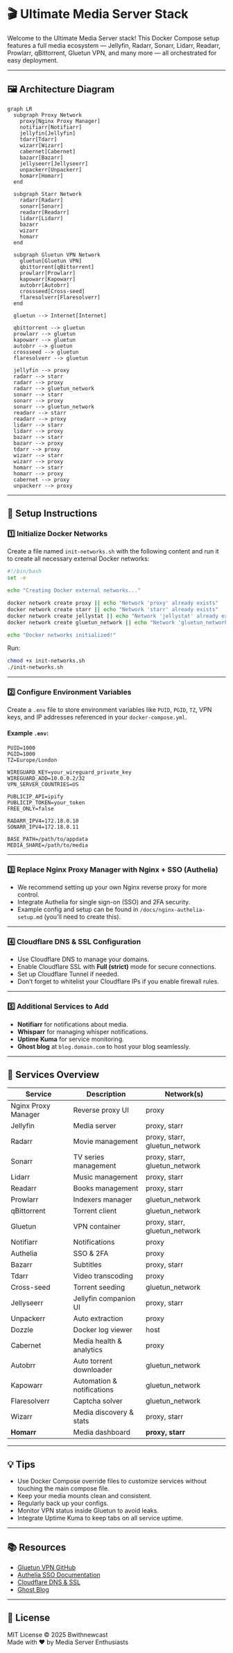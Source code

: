 
# 🎬 Ultimate Media Server Stack

Welcome to the Ultimate Media Server stack! This Docker Compose setup features a full media ecosystem — Jellyfin, Radarr, Sonarr, Lidarr, Readarr, Prowlarr, qBittorrent, Gluetun VPN, and many more — all orchestrated for easy deployment.

---

## 🖼️ Architecture Diagram

```mermaid
graph LR
  subgraph Proxy Network
    proxy[Nginx Proxy Manager]
    notifiarr[Notifiarr]
    jellyfin[Jellyfin]
    tdarr[Tdarr]
    wizarr[Wizarr]
    cabernet[Cabernet]
    bazarr[Bazarr]
    jellyseerr[Jellyseerr]
    unpackerr[Unpackerr]
    homarr[Homarr]
  end

  subgraph Starr Network
    radarr[Radarr]
    sonarr[Sonarr]
    readarr[Readarr]
    lidarr[Lidarr]
    bazarr
    wizarr
    homarr
  end

  subgraph Gluetun VPN Network
    gluetun[Gluetun VPN]
    qbittorrent[qBittorrent]
    prowlarr[Prowlarr]
    kapowarr[Kapowarr]
    autobrr[Autobrr]
    crossseed[Cross-seed]
    flaresolverr[Flaresolverr]
  end

  gluetun --> Internet[Internet]

  qbittorrent --> gluetun
  prowlarr --> gluetun
  kapowarr --> gluetun
  autobrr --> gluetun
  crossseed --> gluetun
  flaresolverr --> gluetun

  jellyfin --> proxy
  radarr --> starr
  radarr --> proxy
  radarr --> gluetun_network
  sonarr --> starr
  sonarr --> proxy
  sonarr --> gluetun_network
  readarr --> starr
  readarr --> proxy
  lidarr --> starr
  lidarr --> proxy
  bazarr --> starr
  bazarr --> proxy
  tdarr --> proxy
  wizarr --> starr
  wizarr --> proxy
  homarr --> starr
  homarr --> proxy
  cabernet --> proxy
  unpackerr --> proxy
```

---

## 🔧 Setup Instructions

### 1️⃣ Initialize Docker Networks

Create a file named `init-networks.sh` with the following content and run it to create all necessary external Docker networks:

```bash
#!/bin/bash
set -e

echo "Creating Docker external networks..."

docker network create proxy || echo "Network 'proxy' already exists"
docker network create starr || echo "Network 'starr' already exists"
docker network create jellystat || echo "Network 'jellystat' already exists"
docker network create gluetun_network || echo "Network 'gluetun_network' already exists"

echo "Docker networks initialized!"
```

Run:

```bash
chmod +x init-networks.sh
./init-networks.sh
```

---

### 2️⃣ Configure Environment Variables

Create a `.env` file to store environment variables like `PUID`, `PGID`, `TZ`, VPN keys, and IP addresses referenced in your `docker-compose.yml`.

#### Example `.env`:

```env
PUID=1000
PGID=1000
TZ=Europe/London

WIREGUARD_KEY=your_wireguard_private_key
WIREGUARD_ADD=10.0.0.2/32
VPN_SERVER_COUNTRIES=US

PUBLICIP_API=ipify
PUBLICIP_TOKEN=your_token
FREE_ONLY=false

RADARR_IPV4=172.18.0.10
SONARR_IPV4=172.18.0.11

BASE_PATH=/path/to/appdata
MEDIA_SHARE=/path/to/media
```

---

### 3️⃣ Replace Nginx Proxy Manager with Nginx + SSO (Authelia)

- We recommend setting up your own Nginx reverse proxy for more control.
- Integrate Authelia for single sign-on (SSO) and 2FA security.
- Example config and setup can be found in `/docs/nginx-authelia-setup.md` (you'll need to create this).

---

### 4️⃣ Cloudflare DNS & SSL Configuration

- Use Cloudflare DNS to manage your domains.
- Enable Cloudflare SSL with **Full (strict)** mode for secure connections.
- Set up Cloudflare Tunnel if needed.
- Don’t forget to whitelist your Cloudflare IPs if you enable firewall rules.

---

### 5️⃣ Additional Services to Add

- **Notifiarr** for notifications about media.
- **Whisparr** for managing whisper notifications.
- **Uptime Kuma** for service monitoring.
- **Ghost blog** at `blog.domain.com` to host your blog seamlessly.

---

## 🧱 Services Overview

| Service            | Description                        | Network(s)                   |
|--------------------|----------------------------------|------------------------------|
| Nginx Proxy Manager | Reverse proxy UI                 | proxy                        |
| Jellyfin           | Media server                     | proxy, starr                 |
| Radarr             | Movie management                 | proxy, starr, gluetun_network|
| Sonarr             | TV series management             | proxy, starr, gluetun_network|
| Lidarr             | Music management                 | proxy, starr                 |
| Readarr            | Books management                 | proxy, starr                 |
| Prowlarr           | Indexers manager                 | gluetun_network              |
| qBittorrent        | Torrent client                  | gluetun_network              |
| Gluetun            | VPN container                  | proxy, starr, gluetun_network|
| Notifiarr          | Notifications                  | proxy                        |
| Authelia           | SSO & 2FA                      | proxy                        |
| Bazarr             | Subtitles                      | proxy, starr                 |
| Tdarr              | Video transcoding              | proxy                        |
| Cross-seed         | Torrent seeding                | gluetun_network              |
| Jellyseerr         | Jellyfin companion UI          | proxy, starr                 |
| Unpackerr          | Auto extraction                | proxy                        |
| Dozzle             | Docker log viewer              | host                         |
| Cabernet           | Media health & analytics       | proxy                        |
| Autobrr            | Auto torrent downloader        | gluetun_network              |
| Kapowarr           | Automation & notifications     | gluetun_network              |
| Flaresolverr       | Captcha solver                 | gluetun_network              |
| Wizarr             | Media discovery & stats        | proxy, starr                 |
| **Homarr**         | Media dashboard                | **proxy, starr**             |

---

## 💡 Tips

- Use Docker Compose override files to customize services without touching the main compose file.
- Keep your media mounts clean and consistent.
- Regularly back up your configs.
- Monitor VPN status inside Gluetun to avoid leaks.
- Integrate Uptime Kuma to keep tabs on all service uptime.

---

## 📚 Resources

- [Gluetun VPN GitHub](https://github.com/qdm12/gluetun)
- [Authelia SSO Documentation](https://www.authelia.com/docs/)
- [Cloudflare DNS & SSL](https://developers.cloudflare.com/dns/)
- [Ghost Blog](https://ghost.org/docs/)

---

## 📝 License

MIT License © 2025 Bwithnewcast  
Made with ❤️ by Media Server Enthusiasts  

